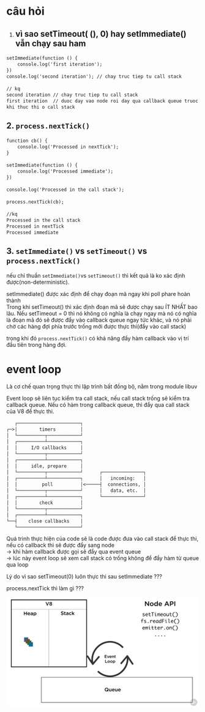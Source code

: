 

# câu hỏi

1. ## vì sao setTimeout\( \(\), 0\) hay setImmediate\(\) vẫn chạy sau ham

```
setImmediate(function () {
    console.log('first iteration');
})
console.log('second iteration'); // chay truc tiep tu call stack

// kq
second iteration // chay truc tiep tu call stack
first iteration  // duoc day vao node roi day qua callback queue truoc khi thuc thi o call stack
```



## 2. `process.nextTick()`

```
function cb() {
    console.log('Processed in nextTick');
}

setImmediate(function () {
    console.log('Processed immediate');
})

console.log('Processed in the call stack');

process.nextTick(cb);

//kq
Processed in the call stack
Processed in nextTick
Processed immediate
```



## 3. `setImmediate()` vs `setTimeout()` vs `process.nextTick() `

nếu chỉ thuần `setImmediate()`vs `setTimeout()` thì kết quả là ko xác định được\(non-deterministic\).

setImmediate\(\) được xác định để chạy đoạn mã ngay khi poll phare hoàn thành  
Trong khi setTimeout\(\) thì xác định đoạn mã sẽ được chạy sau ÍT NHẤT bao lâu. Nếu setTimeout = 0 thì nó không có nghĩa là chạy ngay mà nó có nghĩa là đoạn mã đó sẽ được đẩy vào callback queue ngay tức khác, và nó phải chờ các hàng đợi phía trước trống mới được thực thi\(đẩy vào call stack\)

trong khi đó `process.nextTick()` có khả năng đẩy hàm callback vào vị trí đầu tiên trong hàng đợi.



# event loop

Là cơ chế quan trọng thực thi lập trình bất đồng bộ, nằm trong module libuv

Event loop sẽ liên tục kiểm tra call stack, nếu call stack trống sẽ kiểm tra callback queue. Nếu có hàm trong callback queue, thì  đẩy qua call stack  của V8 để thực thi.

```
   ┌───────────────────────┐
┌─>│        timers         │
│  └──────────┬────────────┘
│  ┌──────────┴────────────┐
│  │     I/O callbacks     │
│  └──────────┬────────────┘
│  ┌──────────┴────────────┐
│  │     idle, prepare     │
│  └──────────┬────────────┘      ┌───────────────┐
│  ┌──────────┴────────────┐      │   incoming:   │
│  │         poll          │<─────┤  connections, │
│  └──────────┬────────────┘      │   data, etc.  │
│  ┌──────────┴────────────┐      └───────────────┘
│  │        check          │
│  └──────────┬────────────┘
│  ┌──────────┴────────────┐
└──┤    close callbacks    │
   └───────────────────────┘
```

Quá trình thực hiện của code sẽ là code được đưa vào call stack để thực thi, nếu có callback thì sẽ được đẩy sang node  
-&gt; khi hàm callback được gọi sẽ đẩy qua event queue  
-&gt; lúc này event loop sẽ xem call stack có trống không để đẩy hàm từ queue qua loop

Lý do vì sao setTimeout\(0\) luôn thực thi sau setImmediate ???

process.nextTick thì làm gì ???

![](/assets/event-loop-2.png)

